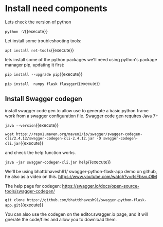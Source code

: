 # Install need components

Lets check the version of python

`python -V`{{execute}}

Let install some troubleshooting tools:

`apt install net-tools`{{execute}}

lets install some of the python packages we'll need using python's package manager pip, updating it first:

`pip install --upgrade pip`{{execute}}

`pip install  numpy flask flasgger`{{execute}}

## Install Swagger codegen

install swagger code gen to allow use to generate a basic python frame work from a swagger configuration file. Swagger code gen requires Java 7+

`java --version`{{execute}}

`wget https://repo1.maven.org/maven2/io/swagger/swagger-codegen-cli/2.4.12/swagger-codegen-cli-2.4.12.jar -O swagger-codegen-cli.jar`{{execute}}

and check the help function works.

`java -jar swagger-codegen-cli.jar help`{{execute}}

We'll be using  bhattbhavesh91/ swagger-python-flask-app demo on github, he also as a video on this.
https://www.youtube.com/watch?v=rIsEbsvuOlM

The help page for codegen: https://swagger.io/docs/open-source-tools/swagger-codegen/

`git clone https://github.com/bhattbhavesh91/swagger-python-flask-app.git`{{execute}}

You can also use the codegen on the editor.swagger.io page, and it will gnerate the code/files and allow you to download them.

